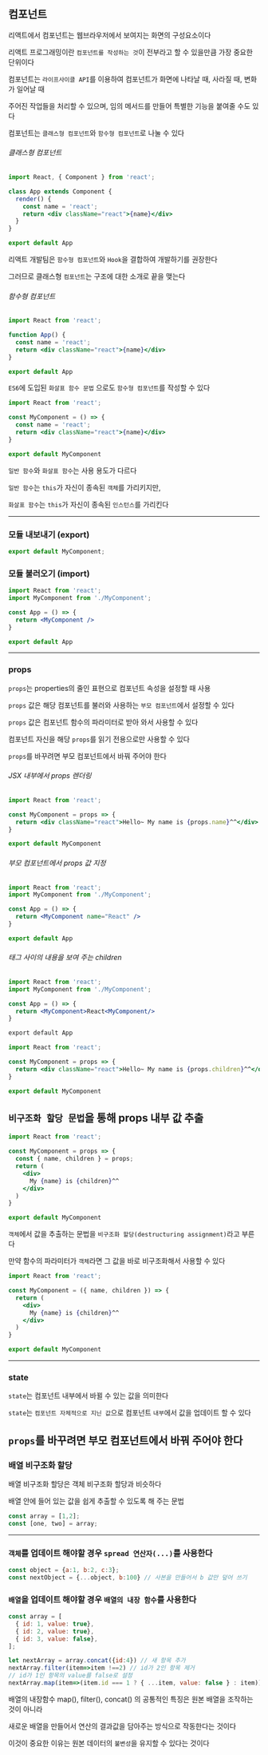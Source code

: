 ## 컴포넌트  
  
리액트에서 컴포넌트는 웹브라우저에서 보여지는 화면의 구성요소이다  
  
리액트 프로그래밍이란 `컴포넌트를 작성하는 것`이 전부라고 할 수 있을만큼 가장 중요한 단위이다  
  
컴포넌트는 `라이프사이클 API`를 이용하여 컴포넌트가 화면에 나타날 때, 사라질 때, 변화가 일어날 때  
  
주어진 작업들을 처리할 수 있으며, 임의 메서드를 만들어 특별한 기능을 붙여줄 수도 있다  
  
컴포넌트는 `클래스형 컴포넌트`와 `함수형 컴포넌트`로 나눌 수 있다  
  
###### 클래스형 컴포넌트  
  
```jsx
import React, { Component } from 'react';

class App extends Component {
  render() {
    const name = 'react';
    return <div className="react">{name}</div>
  }
}

export default App
```
  
리액트 개발팀은 `함수형 컴포넌트`와 `Hook`을 결합하여 개발하기를 권장한다  
  
그러므로 클래스형 `컴포넌트`는 구조에 대한 소개로 끝을 맺는다  
  
###### 함수형 컴포넌트   
  
```jsx
import React from 'react';

function App() {
  const name = 'react';
  return <div className="react">{name}</div>
}

export default App
```  
  
`ES6`에 도입된 `화살표 함수 문법` 으로도 `함수형 컴포넌트`를 작성할 수 있다  
  
```jsx
import React from 'react';

const MyComponent = () => {
  const name = 'react';
  return <div className="react">{name}</div>
}

export default MyComponent
```   
  
`일반 함수`와 `화살표 함수`는 사용 용도가 다르다  
  
`일반 함수`는 `this`가 자신이 종속된 `객체`를 가리키지만,  
  
`화살표 함수`는 `this`가 자신이 종속된 `인스턴스`를 가리킨다  
  
---  
  
### 모듈 내보내기 (export)    
  
```jsx
export default MyComponent;
```  
  
### 모듈 불러오기 (import)   
  
```jsx
import React from 'react';
import MyComponent from './MyComponent';

const App = () => {
  return <MyComponent />
}

export default App
```  
  
---  
  
### props  
      
`props`는 properties의 줄인 표현으로 컴포넌트 속성을 설정할 때 사용  
  
`props` 값은 해당 컴포넌트를 불러와 사용하는 `부모 컴포넌트`에서 설정할 수 있다  
  
`props` 값은 컴포넌트 함수의 파라미터로 받아 와서 사용할 수 있다  
  
컴포넌트 자신을 해당 `props`를 읽기 전용으로만 사용할 수 있다  
  
`props`를 바꾸려면 부모 컴포넌트에서 바꿔 주어야 한다  
  
###### JSX 내부에서 props 렌더링  
  
```jsx
import React from 'react';

const MyComponent = props => {
  return <div className="react">Hello~ My name is {props.name}^^</div>
}

export default MyComponent
```  
  
###### 부모 컴포넌트에서 props 값 지정  
  
```jsx
import React from 'react';
import MyComponent from './MyComponent';

const App = () => {
  return <MyComponent name="React" />
}

export default App
```  
  
###### 태그 사이의 내용을 보여 주는 children
  
```jsx
import React from 'react';
import MyComponent from './MyComponent';

const App = () => {
  return <MyComponent>React<MyComponent/>
}

export default App
```  
  
```jsx
import React from 'react';

const MyComponent = props => {
  return <div className="react">Hello~ My name is {props.children}^^</div>
}

export default MyComponent
```  
  
## `비구조화 할당 문법`을 통해 props 내부 값 추출  
  
```jsx
import React from 'react';

const MyComponent = props => {
  const { name, children } = props;
  return (
    <div>
      My {name} is {children}^^
    </div>
  )
}

export default MyComponent
```   
  
`객체`에서 값을 추출하는 문법을 `비구조화 할당(destructuring assignment)`라고 부른다  
  
만약 함수의 파라미터가 `객체`라면 그 값을 바로 비구조화해서 사용할 수 있다  
  
```jsx
import React from 'react';

const MyComponent = ({ name, children }) => {
  return (
    <div>
      My {name} is {children}^^
    </div>
  )
}

export default MyComponent
```  
  
---
  
### state  
  
`state`는 컴포넌트 내부에서 바뀔 수 있는 값을 의미한다  
  
`state`는 `컴포넌트 자체적으로 지닌 값`으로 컴포넌트 `내부`에서 값을 업데이트 할 수 있다
  
`props`를 바꾸려면 부모 컴포넌트에서 바꿔 주어야 한다
---
  
### 배열 비구조화 할당  
  
배열 비구조화 할당은 객체 비구조화 할당과 비슷하다  
  
배열 안에 들어 있는 값을 쉽게 추출할 수 있도록 해 주는 문법  
  
```jsx
const array = [1,2];
const [one, two] = array;
```  
  
---  
  
### `객체`를 업데이트 해야할 경우 `spread 연산자(...)`를 사용한다  
  
```jsx
const object = {a:1, b:2, c:3};
const nextObject = {...object, b:100} // 사본을 만들어서 b 값만 덮어 쓰기
```  
  
### `배열`을 업데이트 해야할 경우 `배열의 내장 함수`를 사용한다  

```jsx
const array = [
  { id: 1, value: true},
  { id: 2, value: true},
  { id: 3, value: false},
];

let nextArray = array.concat({id:4}) // 새 항목 추가
nextArray.filter(item=>item !==2) // id가 2인 항목 제거
// id가 1인 항목의 value를 false로 설정
nextArray.map(item=>(item.id === 1 ? { ...item, value: false } : item)); 
```  
  
배열의 내장함수 map(), filter(), concat() 의 공통적인 특징은 원본 배열을 조작하는 것이 아니라  
  
새로운 배열을 만들어서 연산의 결과값을 담아주는 방식으로 작동한다는 것이다  
  
이것이 중요한 이유는 원본 데이터의 `불변성`을 유지할 수 있다는 것이다  
  
